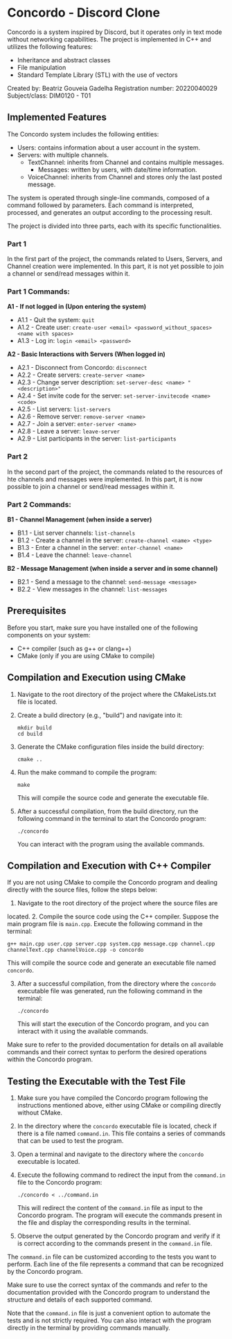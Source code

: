 # Concordo - Discord Clone

Concordo is a system inspired by Discord, but it operates only in text mode without networking capabilities. The project is implemented in C++ and utilizes the following features:

- Inheritance and abstract classes
- File manipulation
- Standard Template Library (STL) with the use of vectors

Created by: Beatriz Gouveia Gadelha
Registration number: 20220040029
Subject/class: DIM0120 - T01

## Implemented Features

The Concordo system includes the following entities:

- Users: contains information about a user account in the system.
- Servers: with multiple channels.
  - TextChannel: inherits from Channel and contains multiple messages.
    - Messages: written by users, with date/time information.
  - VoiceChannel: inherits from Channel and stores only the last posted message.
  
The system is operated through single-line commands, composed of a command followed by parameters. Each command is interpreted, processed, and generates an output according to the processing result.

The project is divided into three parts, each with its specific functionalities.

### Part 1

In the first part of the project, the commands related to Users, Servers, and Channel creation were implemented. In this part, it is not yet possible to join a channel or send/read messages within it.

### Part 1 Commands:

**A1 - If not logged in (Upon entering the system)**

- A1.1 - Quit the system: `quit`
- A1.2 - Create user: `create-user <email> <password_without_spaces> <name with spaces>`
- A1.3 - Log in: `login <email> <password>`

**A2 - Basic Interactions with Servers (When logged in)**

- A2.1 - Disconnect from Concordo: `disconnect`
- A2.2 - Create servers: `create-server <name>`
- A2.3 - Change server description: `set-server-desc <name> "<description>"`
- A2.4 - Set invite code for the server: `set-server-invitecode <name> <code>`
- A2.5 - List servers: `list-servers`
- A2.6 - Remove server: `remove-server <name>`
- A2.7 - Join a server: `enter-server <name>`
- A2.8 - Leave a server: `leave-server`
- A2.9 - List participants in the server: `list-participants`

### Part 2

In the second part of the project, the commands related to the resources of hte channels and messages were implemented. In this part, it is now possible to join a channel or send/read messages within it.

### Part 2 Commands:

**B1 - Channel Management (when inside a server)**

- B1.1 - List server channels: `list-channels`
- B1.2 - Create a channel in the server: `create-channel <name> <type>`
- B1.3 - Enter a channel in the server: `enter-channel <name>`
- B1.4 - Leave the channel: `leave-channel`


**B2 - Message Management (when inside a server and in some channel)**

- B2.1 - Send a message to the channel: `send-message <message>`
- B2.2 - View messages in the channel:  `list-messages`

## Prerequisites
Before you start, make sure you have installed one of the following components on your system:

- C++ compiler (such as g++ or clang++)
- CMake (only if you are using CMake to compile)

## Compilation and Execution using CMake

1. Navigate to the root directory of the project where the CMakeLists.txt file is located.
2. Create a build directory (e.g., "build") and navigate into it:
   ```
   mkdir build
   cd build
   ```
3. Generate the CMake configuration files inside the build directory:
   ```
   cmake ..
   ```
4. Run the make command to compile the program:
   ```
   make
   ```
   This will compile the source code and generate the executable file.
   
5. After a successful compilation, from the build directory, run the following command in the terminal to start the Concordo program:
   ```
   ./concordo
   ```
   You can interact with the program using the available commands.

## Compilation and Execution with C++ Compiler

If you are not using CMake to compile the Concordo program and dealing directly with the source files, follow the steps below:

1. Navigate to the root directory of the project where the source files are

 located.
2. Compile the source code using the C++ compiler. Suppose the main program file is `main.cpp`. Execute the following command in the terminal:
   ```
   g++ main.cpp user.cpp server.cpp system.cpp message.cpp channel.cpp channelText.cpp channelVoice.cpp -o concordo
   ```
   This will compile the source code and generate an executable file named `concordo`.

3. After a successful compilation, from the directory where the `concordo` executable file was generated, run the following command in the terminal:
   ```
   ./concordo
   ```
   This will start the execution of the Concordo program, and you can interact with it using the available commands.

Make sure to refer to the provided documentation for details on all available commands and their correct syntax to perform the desired operations within the Concordo program.

## Testing the Executable with the Test File

1. Make sure you have compiled the Concordo program following the instructions mentioned above, either using CMake or compiling directly without CMake.

2. In the directory where the `concordo` executable file is located, check if there is a file named `command.in`. This file contains a series of commands that can be used to test the program.

3. Open a terminal and navigate to the directory where the `concordo` executable is located.

4. Execute the following command to redirect the input from the `command.in` file to the Concordo program:
   ```
   ./concordo < ../command.in
   ```
   This will redirect the content of the `command.in` file as input to the Concordo program. The program will execute the commands present in the file and display the corresponding results in the terminal.

5. Observe the output generated by the Concordo program and verify if it is correct according to the commands present in the `command.in` file.

The `command.in` file can be customized according to the tests you want to perform. Each line of the file represents a command that can be recognized by the Concordo program.

Make sure to use the correct syntax of the commands and refer to the documentation provided with the Concordo program to understand the structure and details of each supported command.

Note that the `command.in` file is just a convenient option to automate the tests and is not strictly required. You can also interact with the program directly in the terminal by providing commands manually.
